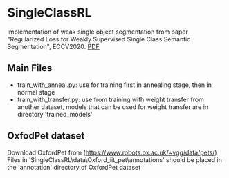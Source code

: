 # SingleClassRL


Implementation of weak single object segmentation from paper "Regularized Loss for Weakly Supervised Single Class Semantic Segmentation", ECCV2020.
[PDF](https://cs.uwaterloo.ca/~oveksler/Papers/eccv2020.pdf) 

## Main Files
* train_with_anneal.py: use for training first in annealing stage, then in normal stage
* train_with_transfer.py: use from training with weight transfer from another dataset, models that can be used for weight transfer are in directory 'trained_models'

## OxfodPet dataset
Download OxfordPet from  (https://www.robots.ox.ac.uk/~vgg/data/pets/)
Files in 'SingleClassRL\data\Oxford_iit_pet\annotations' should be placed in the 'annotation' directory of OxfordPet dataset

